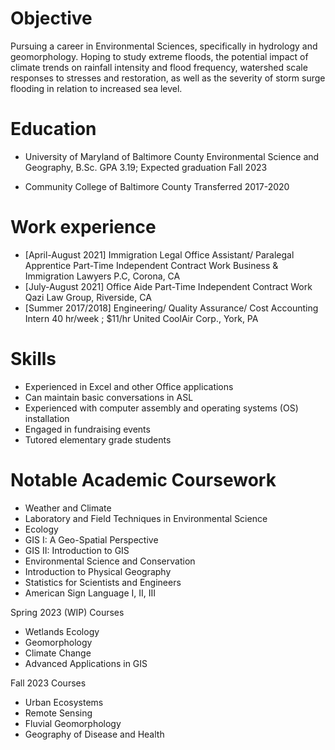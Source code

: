 
Objective
======
Pursuing a career in Environmental Sciences, specifically in hydrology and geomorphology. Hoping to study extreme floods, the potential impact of climate trends on rainfall intensity and flood frequency, watershed scale responses to stresses and restoration, as well as the severity of storm surge flooding in relation to increased sea level.


Education
======
* University of Maryland of Baltimore County Environmental Science and Geography, B.Sc.
GPA 3.19; Expected graduation Fall 2023

* Community College of Baltimore County
Transferred
2017-2020

Work experience
======
* [April-August 2021]
Immigration Legal Office Assistant/ Paralegal Apprentice
Part-Time Independent Contract Work
Business & Immigration Lawyers P.C, Corona, CA
* [July-August 2021]
Office Aide
Part-Time Independent Contract Work
Qazi Law Group, Riverside, CA
* [Summer 2017/2018]
Engineering/ Quality Assurance/ Cost Accounting Intern
40 hr/week ; $11/hr
United CoolAir Corp., York, PA

  
Skills
======
* Experienced in Excel and other Office applications
* Can maintain basic conversations in ASL
* Experienced with computer assembly and operating systems (OS) installation
* Engaged in fundraising events
* Tutored elementary grade students

Notable Academic Coursework
======
* Weather and Climate
* Laboratory and Field Techniques in Environmental Science
* Ecology
* GIS I: A Geo-Spatial Perspective
* GIS II: Introduction to GIS
* Environmental Science and Conservation
* Introduction to Physical Geography
* Statistics for Scientists and Engineers
* American Sign Language I, II, III

Spring 2023 (WIP) Courses
* Wetlands Ecology
* Geomorphology
* Climate Change
* Advanced Applications in GIS

Fall 2023 Courses
* Urban Ecosystems
* Remote Sensing
* Fluvial Geomorphology
* Geography of Disease and Health
